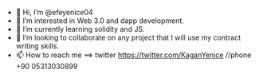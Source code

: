 - 👋 Hi, I’m @efeyenice04
- 👀 I’m interested in Web 3.0 and dapp development.
- 🌱 I’m currently learning solidity and JS.
- 💞️ I’m looking to collaborate on any project that I will use my contract writing skills.
- 📫 How to reach me ==> twitter https://twitter.com/KaganYenice 
                         //phone   +90 05313030899

<!---
efeyenice04/efeyenice04 is a ✨ special ✨ repository because its `README.md` (this file) appears on your GitHub profile.
You can click the Preview link to take a look at your changes.
--->
